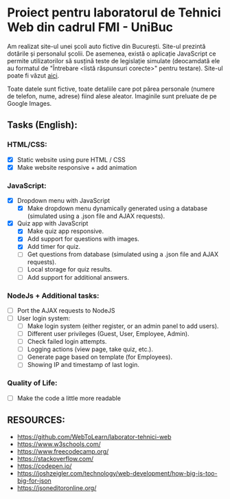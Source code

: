 # Proiect pentru laboratorul de Tehnici Web din cadrul FMI - UniBuc

Am realizat site-ul unei școli auto fictive din București. Site-ul prezintă dotările și personalul școlii. De asemenea, există o aplicație JavaScript ce permite utilizatorilor să susțină teste de legislație simulate (deocamdată ele au formatul de "Întrebare <listă răspunsuri corecte>" pentru testare). Site-ul poate fi văzut [aici](https://smitoi.github.io/proiectTW).

Toate datele sunt fictive, toate detaliile care pot părea personale (numere de telefon, nume, adrese) fiind alese aleator. Imaginile sunt preluate de pe Google Images.



## Tasks (English):

### HTML/CSS:

  - [x] Static website using pure HTML / CSS
  - [x] Make website responsive + add animation

### JavaScript:
- [x] Dropdown menu with JavaScript
  - [x] Make dropdown menu dynamically generated using a database (simulated using a .json file and AJAX requests).

- [x] Quiz app with JavaScript
  - [x] Make quiz app responsive.
  - [x] Add support for questions with images.
  - [x] Add timer for quiz.
  - [ ] Get questions from database (simulated using a .json file and AJAX requests).
  - [ ] Local storage for quiz results.
  - [ ] Add support for additional answers.

### NodeJs + Additional tasks:
  - [ ] Port the AJAX requests to NodeJS
  - [ ] User login system:
    - [ ] Make login system (either register, or an admin panel to add users).
    - [ ] Different user privileges (Guest, User, Employee, Admin).
    - [ ] Check failed login attempts.
    - [ ] Logging actions (view page, take quiz, etc.).
    - [ ] Generate page based on template (for Employees).
    - [ ] Showing IP and timestamp of last login.

### Quality of Life:
  - [ ] Make the code a little more readable

## RESOURCES:
  * https://github.com/WebToLearn/laborator-tehnici-web
  * https://www.w3schools.com/ 
  * https://www.freecodecamp.org/
  * https://stackoverflow.com/
  * https://codepen.io/
  * https://joshzeigler.com/technology/web-development/how-big-is-too-big-for-json
  * https://jsoneditoronline.org/

